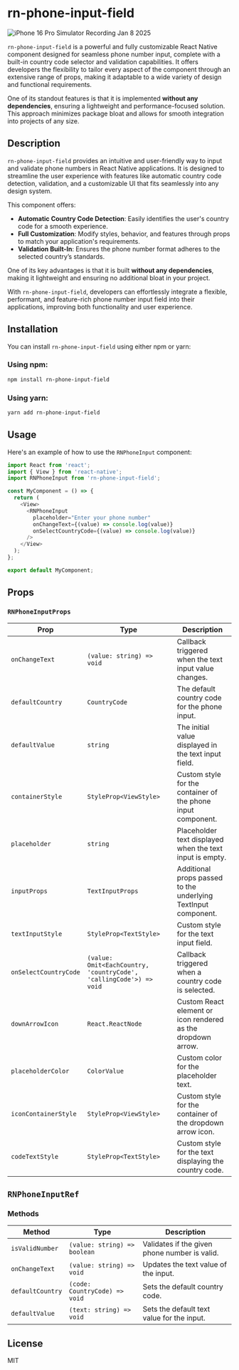 # rn-phone-input-field

![iPhone 16 Pro Simulator Recording Jan 8 2025](https://github.com/user-attachments/assets/db697376-9628-44b9-ba7d-fc0f74e96bd1)

`rn-phone-input-field` is a powerful and fully customizable React Native component designed for seamless phone number input, complete with a built-in country code selector and validation capabilities. It offers developers the flexibility to tailor every aspect of the component through an extensive range of props, making it adaptable to a wide variety of design and functional requirements.  

One of its standout features is that it is implemented **without any dependencies**, ensuring a lightweight and performance-focused solution. This approach minimizes package bloat and allows for smooth integration into projects of any size.

## Description

`rn-phone-input-field` provides an intuitive and user-friendly way to input and validate phone numbers in React Native applications. It is designed to streamline the user experience with features like automatic country code detection, validation, and a customizable UI that fits seamlessly into any design system.  

This component offers:  
- **Automatic Country Code Detection**: Easily identifies the user's country code for a smooth experience.  
- **Full Customization**: Modify styles, behavior, and features through props to match your application's requirements.  
- **Validation Built-In**: Ensures the phone number format adheres to the selected country’s standards.  

One of its key advantages is that it is built **without any dependencies**, making it lightweight and ensuring no additional bloat in your project.  

With `rn-phone-input-field`, developers can effortlessly integrate a flexible, performant, and feature-rich phone number input field into their applications, improving both functionality and user experience.

## Installation

You can install `rn-phone-input-field` using either npm or yarn:

### Using npm:

```bash
npm install rn-phone-input-field
```

### Using yarn:

```bash
yarn add rn-phone-input-field
```

## Usage

Here's an example of how to use the `RNPhoneInput` component:

```javascript
import React from 'react';
import { View } from 'react-native';
import RNPhoneInput from 'rn-phone-input-field';

const MyComponent = () => {
  return (
    <View>
      <RNPhoneInput
        placeholder="Enter your phone number"
        onChangeText={(value) => console.log(value)}
        onSelectCountryCode={(value) => console.log(value)}
      />
    </View>
  );
};

export default MyComponent;
```

## Props

### `RNPhoneInputProps`

| Prop                 | Type                                          | Description                                                  |
|----------------------|-----------------------------------------------|--------------------------------------------------------------|
| `onChangeText`       | `(value: string) => void`                    | Callback triggered when the text input value changes.        |
| `defaultCountry`     | `CountryCode`                                | The default country code for the phone input.               |
| `defaultValue`       | `string`                                     | The initial value displayed in the text input field.         |
| `containerStyle`     | `StyleProp<ViewStyle>`                       | Custom style for the container of the phone input component. |
| `placeholder`        | `string`                                     | Placeholder text displayed when the text input is empty.     |
| `inputProps`         | `TextInputProps`                             | Additional props passed to the underlying TextInput component.|
| `textInputStyle`     | `StyleProp<TextStyle>`                       | Custom style for the text input field.                      |
| `onSelectCountryCode`| `(value: Omit<EachCountry, 'countryCode', 'callingCode'>) => void` | Callback triggered when a country code is selected. |
| `downArrowIcon`      | `React.ReactNode`                            | Custom React element or icon rendered as the dropdown arrow. |
| `placeholderColor`   | `ColorValue`                                 | Custom color for the placeholder text.                      |
| `iconContainerStyle` | `StyleProp<ViewStyle>`                       | Custom style for the container of the dropdown arrow icon.  |
| `codeTextStyle`      | `StyleProp<TextStyle>`                       | Custom style for the text displaying the country code.      |

## `RNPhoneInputRef`

### Methods

| Method            | Type                            | Description                                      |
|-------------------|---------------------------------|------------------------------------------------|
| `isValidNumber`   | `(value: string) => boolean`   | Validates if the given phone number is valid.  |
| `onChangeText`    | `(value: string) => void`      | Updates the text value of the input.           |
| `defaultCountry`  | `(code: CountryCode) => void`  | Sets the default country code.                 |
| `defaultValue`    | `(text: string) => void`       | Sets the default text value for the input.     |

## License

MIT
